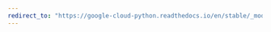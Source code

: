```yaml
---
redirect_to: "https://google-cloud-python.readthedocs.io/en/stable/_modules/google/cloud/speech_v1/gapic/speech_client.html"
---
```

